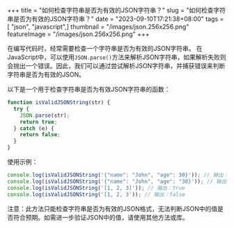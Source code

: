 +++
title = "如何检查字符串是否为有效的JSON字符串？"
slug = "如何检查字符串是否为有效的JSON字符串？"
date = "2023-09-10T17:21:38+08:00"
tags = [ "json", "javascript",]
thumbnail = "/images/json.256x256.png"
featureImage = "/images/json.256x256.png"
+++


在编写代码时，经常需要检查一个字符串是否为有效的JSON字符串。 在JavaScript中，可以使用`JSON.parse()`方法来解析JSON字符串，如果解析失败则会抛出一个错误。因此，我们可以通过尝试解析JSON字符串，并捕获错误来判断字符串是否为有效的JSON。

以下是一个用于检查字符串是否为有效JSON字符串的函数：

```javascript
function isValidJSONString(str) {
  try {
    JSON.parse(str);
    return true;
  } catch (e) {
    return false;
  }
}
```

使用示例：

```javascript
console.log(isValidJSONString('{"name": "John", "age": 30}')); // 输出：true
console.log(isValidJSONString('{"name": "John", "age": "30}')); // 输出：false
console.log(isValidJSONString('[1, 2, 3]')); // 输出：true
console.log(isValidJSONString('[1, 2, 3')); // 输出：false
```

注意：此方法只能检查字符串是否为有效的JSON格式，无法判断JSON中的值是否符合预期。如需进一步验证JSON中的值，请使用其他方法或库。


